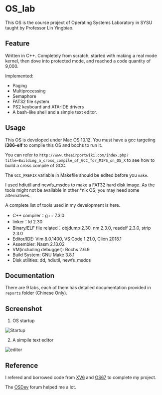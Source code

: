 # OS_lab

This OS is the course project of Operating Systems Laboratory in SYSU taught by Professor Lin Yingbiao.

## Feature

Written in C++. Completely from scratch, started with making a real mode kernel, then dove into protected mode, and reached a code quantity of 9,000.

Implemented:
- Paging
- Multiprocessing
- Semaphore
- FAT32 file system
- PS2 keyboard and ATA-IDE drivers
- A bash-like shell and a simple text editor.

## Usage

This OS is developed under Mac OS 10.12. You must have a gcc targeting **i386-elf** to complie this OS and bochs to run it.

You can refer to 
`http://www.theairportwiki.com/index.php?title=Building_a_cross_compile_of_GCC_for_MIPS_on_OS_X` to see how to build a cross compile of GCC.

The `GCC_PREFIX` variable in Makefile should be edited before you `make`.

I used hdiutil and newfs_msdos to make a FAT32 hard disk image. As the tools might not be available in other *nix OS, you may need some alternatives.

A complete list of tools used in my development is here.

- C++ compiler：g++ 7.3.0
- linker：ld 2.30
- Binary/ELF file related：objdump 2.30, nm 2.3.0, readelf 2.3.0, strip 2.3.0
- Editor/IDE: Vim 8.0.1400, VS Code 1.21.0, Clion 2018.1
- Assembler: Nasm 2.13.02
- VM(including debugger): Bochs 2.6.9
- Build System: GNU Make 3.8.1
- Disk utilities: dd, hdiutil, newfs_msdos

## Documentation
There are 9 labs, each of them has detailed documentation provided in `reports` folder (Chinese Only).

## Screenshot

1. OS startup

![Startup](reports/os_lab9/Startup.png)

2. A simpile text editor

![editor](reports/os_lab9/editor.png)



## Reference
I refered and borrowed code from [XV6](https://github.com/mit-pdos/xv6-public) and [OS67](https://github.com/SilverRainZ/OS67) to complete my project.

The [OSDev](https://wiki.osdev.org/Expanded_Main_Page) forum helped me a lot.
